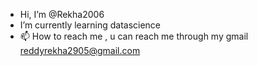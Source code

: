 -  Hi, I’m @Rekha2006
-  I’m currently learning datascience
- 📫 How to reach me , u can reach me through my gmail reddyrekha2905@gmail.com

<!---
Rekha2006/Rekha2006 is a ✨ special ✨ repository because its `README.md` (this file) appears on your GitHub profile.
You can click the Preview link to take a look at your changes.
--->

